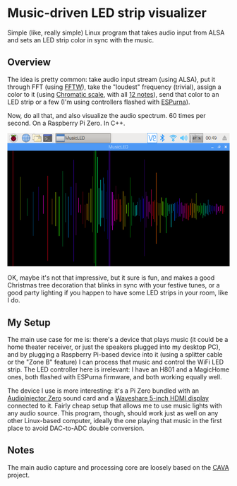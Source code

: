 # Music-driven LED strip visualizer

Simple (like, really simple) Linux program that takes audio input from ALSA and sets an LED strip color in sync with the music.

## Overview

The idea is pretty common: take audio input stream (using ALSA), put it through FFT (using [FFTW](http://www.fftw.org/)), take the "loudest" frequency (trivial), assign a color to it (using [Chromatic scale](https://en.wikipedia.org/wiki/Chromatic_scale), with all [12 notes](https://www.youtube.com/watch?v=IT9CPoe5LnM)), send that color to an LED strip or a few (I'm using controllers flashed with [ESPurna](https://github.com/xoseperez/espurna)).

Now, do all that, and also visualize the audio spectrum. 60 times per second. On a Raspberry Pi Zero. In C++.

![What it looks like](img/screenshot.png)

OK, maybe it's not that impressive, but it sure is fun, and makes a good Christmas tree decoration that blinks in sync with your festive tunes, or a good party lighting if you happen to have some LED strips in your room, like I do.

## My Setup

The main use case for me is: there's a device that plays music (it could be a home theater receiver, or just the speakers plugged into my desktop PC), and by plugging a Raspberry Pi-based device into it (using a splitter cable or the "Zone B" feature) I can process that music and control the WiFi LED strip. The LED controller here is irrelevant: I have an H801 and a MagicHome ones, both flashed with ESPurna firmware, and both working equally well.

The device I use is more interesting: it's a Pi Zero bundled with an [AudioInjector Zero](https://www.kickstarter.com/projects/1250664710/audio-injector-zero-sound-card-for-the-raspberry-p) sound card and a [Waveshare 5-inch HDMI display](https://www.waveshare.com/5inch-hdmi-lcd-b.htm) connected to it. Fairly cheap setup that allows me to use music lights with any audio source. This program, though, should work just as well on any other Linux-based computer, ideally the one playing that music in the first place to avoid DAC-to-ADC double conversion.

## Notes

The main audio capture and processing core are loosely based on the [CAVA](https://github.com/karlstav/cava) project.
